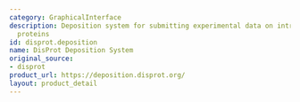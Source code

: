 ```yaml
---
category: GraphicalInterface
description: Deposition system for submitting experimental data on intrinsically disordered
  proteins
id: disprot.deposition
name: DisProt Deposition System
original_source:
- disprot
product_url: https://deposition.disprot.org/
layout: product_detail
---
```

